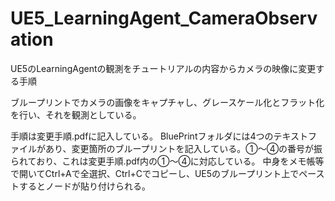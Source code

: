# UE5_LearningAgent_CameraObservation
UE5のLearningAgentの観測をチュートリアルの内容からカメラの映像に変更する手順

ブループリントでカメラの画像をキャプチャし、グレースケール化とフラット化を行い、それを観測としている。

手順は変更手順.pdfに記入している。
BluePrintフォルダには4つのテキストファイルがあり、変更箇所のブループリントを記入している。①～④の番号が振られており、これは変更手順.pdf内の①～④に対応している。
中身をメモ帳等で開いてCtrl+Aで全選択、Ctrl+Cでコピーし、UE5のブループリント上でペーストするとノードが貼り付けられる。
